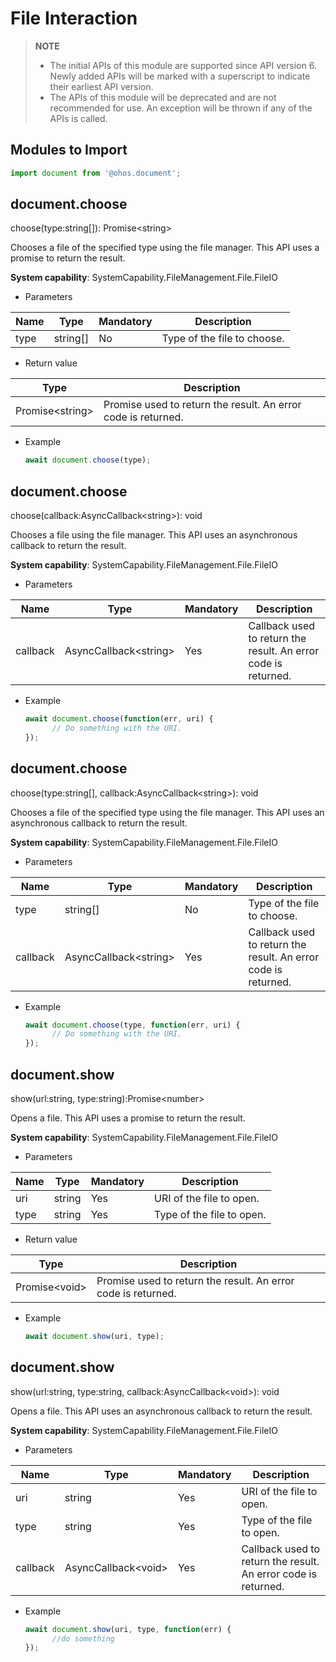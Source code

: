 # File Interaction

> **NOTE**<br>
> - The initial APIs of this module are supported since API version 6. Newly added APIs will be marked with a superscript to indicate their earliest API version.
> - The APIs of this module will be deprecated and are not recommended for use. An exception will be thrown if any of the APIs is called.

## Modules to Import

```js
import document from '@ohos.document';
```

## document.choose

choose(type:string[]): Promise&lt;string&gt;

Chooses a file of the specified type using the file manager. This API uses a promise to return the result.

**System capability**: SystemCapability.FileManagement.File.FileIO

- Parameters

| Name| Type | Mandatory | Description |
| ------ | ------ | ---- | ---------------------------- |
| type | string[] | No | Type of the file to choose. |

- Return value

| Type | Description |
| --------------------- | -------------- |
| Promise&lt;string&gt; | Promise used to return the result. An error code is returned. |

- Example

  ```js
  await document.choose(type);
  ```
## document.choose

choose(callback:AsyncCallback&lt;string&gt;): void

Chooses a file using the file manager. This API uses an asynchronous callback to return the result.

**System capability**: SystemCapability.FileManagement.File.FileIO

- Parameters

| Name | Type | Mandatory | Description |
| -------- | --------------------------- | ---- | ---------------------------- |
| callback | AsyncCallback&lt;string&gt; | Yes | Callback used to return the result. An error code is returned. |

- Example

  ```js
  await document.choose(function(err, uri) {
        // Do something with the URI. 
  });
  ```
## document.choose

choose(type:string[], callback:AsyncCallback&lt;string&gt;): void

Chooses a file of the specified type using the file manager. This API uses an asynchronous callback to return the result.

**System capability**: SystemCapability.FileManagement.File.FileIO

- Parameters

| Name | Type | Mandatory | Description |
| -------- | --------------------------- | ---- | ---------------------------- |
| type | string[] | No | Type of the file to choose. |
| callback | AsyncCallback&lt;string&gt; | Yes | Callback used to return the result. An error code is returned. |

- Example

  ```js
  await document.choose(type, function(err, uri) {
        // Do something with the URI. 
  });
  ```

## document.show

show(url:string, type:string):Promise&lt;number&gt;

Opens a file. This API uses a promise to return the result.

**System capability**: SystemCapability.FileManagement.File.FileIO

- Parameters

| Name | Type | Mandatory | Description |
| ---- | ------ | ---- | ---------------------------- |
| uri | string | Yes | URI of the file to open. |
| type | string | Yes | Type of the file to open. |

- Return value

| Type | Description |
| --------------------- | ------------ |
| Promise&lt;void&gt; | Promise used to return the result. An error code is returned. |

- Example

  ```js
  await document.show(uri, type);
  ```

## document.show

show(url:string, type:string, callback:AsyncCallback&lt;void&gt;): void

Opens a file. This API uses an asynchronous callback to return the result.

**System capability**: SystemCapability.FileManagement.File.FileIO

- Parameters

| Name | Type | Mandatory | Description |
| -------- | --------------------------- | ---- | ---------------------------- |
| uri | string | Yes | URI of the file to open. |
| type | string | Yes | Type of the file to open. |
| callback | AsyncCallback&lt;void&gt; | Yes | Callback used to return the result. An error code is returned. |

- Example

  ```js
  await document.show(uri, type, function(err) {
        //do something
  });
  ```